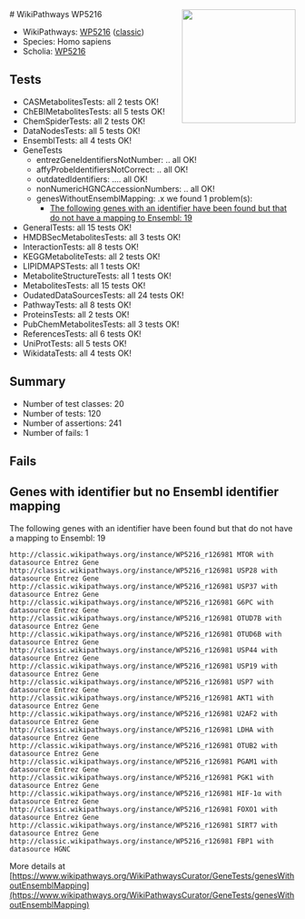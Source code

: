 <img style="float: right; width: 200px" src="https://upload.wikimedia.org/wikipedia/commons/thumb/8/83/Wplogo_with_text_500.png/640px-Wplogo_with_text_500.png" />
# WikiPathways WP5216

* WikiPathways: [WP5216](https://wikipathways.org/pathways/WP5216) ([classic](https://classic.wikipathways.org/instance/WP5216))
* Species: Homo sapiens
* Scholia: [WP5216](https://scholia.toolforge.org/wikipathways/WP5216)
## Tests
* CASMetabolitesTests: all 2 tests OK!
* ChEBIMetabolitesTests: all 5 tests OK!
* ChemSpiderTests: all 2 tests OK!
* DataNodesTests: all 5 tests OK!
* EnsemblTests: all 4 tests OK!
* GeneTests
    * entrezGeneIdentifiersNotNumber: .. all OK!
    * affyProbeIdentifiersNotCorrect: .. all OK!
    * outdatedIdentifiers: .... all OK!
    * nonNumericHGNCAccessionNumbers: .. all OK!
    * genesWithoutEnsemblMapping: .x we found 1 problem(s):
        * [The following genes with an identifier have been found but that do not have a mapping to Ensembl: 19](#c4e54316)
* GeneralTests: all 15 tests OK!
* HMDBSecMetabolitesTests: all 3 tests OK!
* InteractionTests: all 8 tests OK!
* KEGGMetaboliteTests: all 2 tests OK!
* LIPIDMAPSTests: all 1 tests OK!
* MetaboliteStructureTests: all 1 tests OK!
* MetabolitesTests: all 15 tests OK!
* OudatedDataSourcesTests: all 24 tests OK!
* PathwayTests: all 8 tests OK!
* ProteinsTests: all 2 tests OK!
* PubChemMetabolitesTests: all 3 tests OK!
* ReferencesTests: all 6 tests OK!
* UniProtTests: all 5 tests OK!
* WikidataTests: all 4 tests OK!


## Summary

* Number of test classes: 20
* Number of tests: 120
* Number of assertions: 241
* Number of fails: 1

## Fails

<a name="c4e54316" />

## Genes with identifier but no Ensembl identifier mapping

The following genes with an identifier have been found but that do not have a mapping to Ensembl: 19
```
http://classic.wikipathways.org/instance/WP5216_r126981 MTOR with datasource Entrez Gene
http://classic.wikipathways.org/instance/WP5216_r126981 USP28 with datasource Entrez Gene
http://classic.wikipathways.org/instance/WP5216_r126981 USP37 with datasource Entrez Gene
http://classic.wikipathways.org/instance/WP5216_r126981 G6PC with datasource Entrez Gene
http://classic.wikipathways.org/instance/WP5216_r126981 OTUD7B with datasource Entrez Gene
http://classic.wikipathways.org/instance/WP5216_r126981 OTUD6B with datasource Entrez Gene
http://classic.wikipathways.org/instance/WP5216_r126981 USP44 with datasource Entrez Gene
http://classic.wikipathways.org/instance/WP5216_r126981 USP19 with datasource Entrez Gene
http://classic.wikipathways.org/instance/WP5216_r126981 USP7 with datasource Entrez Gene
http://classic.wikipathways.org/instance/WP5216_r126981 AKT1 with datasource Entrez Gene
http://classic.wikipathways.org/instance/WP5216_r126981 U2AF2 with datasource Entrez Gene
http://classic.wikipathways.org/instance/WP5216_r126981 LDHA with datasource Entrez Gene
http://classic.wikipathways.org/instance/WP5216_r126981 OTUB2 with datasource Entrez Gene
http://classic.wikipathways.org/instance/WP5216_r126981 PGAM1 with datasource Entrez Gene
http://classic.wikipathways.org/instance/WP5216_r126981 PGK1 with datasource Entrez Gene
http://classic.wikipathways.org/instance/WP5216_r126981 HIF-1α with datasource Entrez Gene
http://classic.wikipathways.org/instance/WP5216_r126981 FOXO1 with datasource Entrez Gene
http://classic.wikipathways.org/instance/WP5216_r126981 SIRT7 with datasource Entrez Gene
http://classic.wikipathways.org/instance/WP5216_r126981 FBP1 with datasource HGNC
```

More details at [https://www.wikipathways.org/WikiPathwaysCurator/GeneTests/genesWithoutEnsemblMapping](https://www.wikipathways.org/WikiPathwaysCurator/GeneTests/genesWithoutEnsemblMapping)

